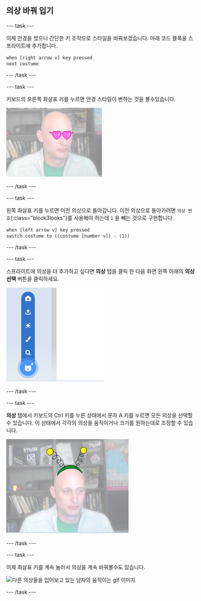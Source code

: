 ## 의상 바꿔 입기

--- task ---

이제 안경을 썼으니 간단한 키 조작으로 스타일을 바꿔보겠습니다. 아래 코드 블록을 스프라이트에 추가합니다.

```blocks3
when [right arrow v] key pressed
next costume
```

--- /task ---

--- task ---

키보드의 오른쪽 화살표 키를 누르면 안경 스타일이 변하는 것을 볼수있습니다.

![심장 모양의 안경을 쓴 남자의 이미지](images/heart-glasses.png)

--- /task ---

--- task ---

왼쪽 화살표 키를 누르면 이전 의상으로 돌아갑니다. 이전 의상으로 돌아가려면 `의상 번호`{:class="block3looks"}를 사용해야 하는데 `1` 을 빼는 것으로 구현합니다.

```blocks3
when [left arrow v] key pressed
switch costume to ((costume [number v]) - (1))
```

--- /task ---

--- task ---

스프라이트에 의상을 더 추가하고 싶다면 **의상** 탭을 클릭 한 다음 화면 왼쪽 아래의 **의상 선택** 버튼을 클릭하세요.

![메뉴가 열린 채 의상 선택 버튼을 보여주는 이미지](images/choose-costume.png)

--- /task ---

--- task ---

**의상** 탭에서 키보드의 Ctrl 키를 누른 상태에서 문자 A 키를 누르면 모든 의상을 선택할 수 있습니다. 이 상태에서 각각의 의상을 움직이거나 크기를 원하는대로 조정할 수 있습니다.

![머리에 외계인 안테나를 가진 남자의 이미지](images/alien-antenna.png)

--- /task ---

--- task ---

이제 화살표 키를 계속 눌러서 의상을 계속 바꿔볼수도 있습니다.

![다른 의상들을 입어보고 있는 남자의 움직이는 gif 이미지](images/costumes.gif)

--- /task ---

